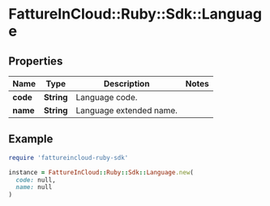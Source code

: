 # FattureInCloud::Ruby::Sdk::Language

## Properties

| Name | Type | Description | Notes |
| ---- | ---- | ----------- | ----- |
| **code** | **String** | Language code. |  |
| **name** | **String** | Language extended name. |  |

## Example

```ruby
require 'fattureincloud-ruby-sdk'

instance = FattureInCloud::Ruby::Sdk::Language.new(
  code: null,
  name: null
)
```

